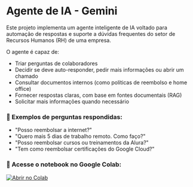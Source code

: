 # Agente de IA - Gemini

Este projeto implementa um agente inteligente de IA voltado para automação de respostas e suporte a dúvidas frequentes do setor de Recursos Humanos (RH) de uma empresa.

O agente é capaz de:

- Triar perguntas de colaboradores
- Decidir se deve auto-responder, pedir mais informações ou abrir um chamado
- Consultar documentos internos (como políticas de reembolso e home office)
- Fornecer respostas claras, com base em fontes documentais (RAG)
- Solicitar mais informações quando necessário

### 🧠 Exemplos de perguntas respondidas:

- "Posso reembolsar a internet?"
- "Quero mais 5 dias de trabalho remoto. Como faço?"
- "Posso reembolsar cursos ou treinamentos da Alura?"
- "Tem como reembolsar certificações do Google Cloud?"

### 🚀 Acesse o notebook no Google Colab:

[![Abrir no Colab](https://colab.research.google.com/assets/colab-badge.svg)](https://colab.research.google.com/github/Mariahsth/agente-ia-gemini/blob/main/AgentesIA.ipynb)
